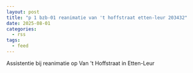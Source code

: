 ```yaml
---
layout: post
title: "p 1 bzb-01 reanimatie van 't hoffstraat etten-leur 203432"
date: 2025-08-01
categories: 
  - rss
tags: 
  - feed
---
```


Assistentie bij reanimatie op Van 't Hoffstraat in Etten-Leur
